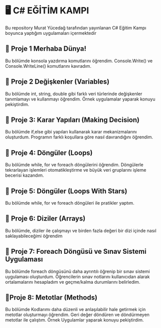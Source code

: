 # 🖥️ C# EĞİTİM KAMPI

Bu repository Murat Yücedağ tarafından yayınlanan C# Eğitim Kampı boyunca yaptığım uygulamaları içermektedir

## 🔗 Proje 1 Merhaba Dünya!
Bu bölümde konsola yazdırma komutlarını öğrendim. Console.Write() ve Console.WriteLine() komutlarını kavradım.

## 🔗 Proje 2 Değişkenler (Variables)
Bu bölümde int, string, double gibi farklı veri türlerinde değişkenler tanımlamayı ve kullanmayı öğrendim. Örnek uygulamalar yaparak konuyu pekiştirdim.

## 🔗 Proje 3: Karar Yapıları (Making Decision)
Bu bölümde if,else gibi yapıları kullanarak karar mekanizmalarını oluşturdum. Programın farklı koşullara göre nasıl davrandığını öğrendim.

## 🔗 Proje 4: Döngüler (Loops)
Bu bölümde while, for ve foreach döngülerini öğrendim. Döngülerle tekrarlayan işlemleri otomatikleştirme ve büyük veri gruplarını işleme becerisi kazandım.

## 🔗 Proje 5: Döngüler (Loops With Stars)
Bu bölümde while, for ve foreach döngüleri ile pratikler yaptım.

## 🔗 Proje 6: Diziler (Arrays)
Bu bölümde, diziler ile çalışmayı ve birden fazla değeri bir dizi içinde nasıl saklayabileceğimi öğrendim

## 🔗 Proje 7: Foreach Döngüsü ve Sınav Sistemi Uygulaması
Bu bölümde foreach döngüsünü daha ayrıntılı öğrenip bir sınav sistemi uygulaması oluşturdum. Öğrencilerin sınav notlarını kullanıcıdan alarak ortalamalarını hesapladım ve geçme/kalma durumlarını belirledim.

## 🔗Proje 8: Metotlar (Methods)
Bu bölümde Kodlarımı daha düzenli ve anlaşılabilir hale getirmek için metotlar oluşturmayı öğrendim. Geri değer döndüren ve döndürmeyen metotlar ile çalıştım. Örnek Uygulamlar yaparak konuyu pekiştirdim.

